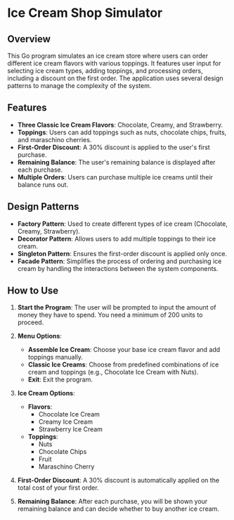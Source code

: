 # Ice Cream Shop Simulator

## Overview
This Go program simulates an ice cream store where users can order different ice cream flavors with various toppings. It features user input for selecting ice cream types, adding toppings, and processing orders, including a discount on the first order. The application uses several design patterns to manage the complexity of the system.

## Features
- **Three Classic Ice Cream Flavors**: Chocolate, Creamy, and Strawberry.
- **Toppings**: Users can add toppings such as nuts, chocolate chips, fruits, and maraschino cherries.
- **First-Order Discount**: A 30% discount is applied to the user's first purchase.
- **Remaining Balance**: The user's remaining balance is displayed after each purchase.
- **Multiple Orders**: Users can purchase multiple ice creams until their balance runs out.

## Design Patterns
- **Factory Pattern**: Used to create different types of ice cream (Chocolate, Creamy, Strawberry).
- **Decorator Pattern**: Allows users to add multiple toppings to their ice cream.
- **Singleton Pattern**: Ensures the first-order discount is applied only once.
- **Facade Pattern**: Simplifies the process of ordering and purchasing ice cream by handling the interactions between the system components.


## How to Use
1. **Start the Program**: The user will be prompted to input the amount of money they have to spend. You need a minimum of 200 units to proceed.
   
2. **Menu Options**:
   - **Assemble Ice Cream**: Choose your base ice cream flavor and add toppings manually.
   - **Classic Ice Creams**: Choose from predefined combinations of ice cream and toppings (e.g., Chocolate Ice Cream with Nuts).
   - **Exit**: Exit the program.

3. **Ice Cream Options**:
   - **Flavors**:
     - Chocolate Ice Cream
     - Creamy Ice Cream
     - Strawberry Ice Cream
   - **Toppings**:
     - Nuts
     - Chocolate Chips
     - Fruit
     - Maraschino Cherry

4. **First-Order Discount**: A 30% discount is automatically applied on the total cost of your first order.

5. **Remaining Balance**: After each purchase, you will be shown your remaining balance and can decide whether to buy another ice cream.

